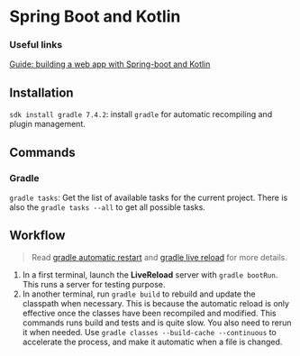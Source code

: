 # Spring Boot and Kotlin

### Useful links

[Guide: building a web app with Spring-boot and Kotlin](https://spring.io/guides/tutorials/spring-boot-kotlin/)



## Installation

`sdk install gradle 7.4.2`: install `gradle` for automatic recompiling and plugin management.


## Commands

### Gradle

`gradle tasks`: Get the list of available tasks for the current project. There is also the `gradle tasks --all` to get all possible tasks.


## Workflow

> Read [gradle automatic restart](https://docs.spring.io/spring-boot/docs/2.6.6/reference/htmlsingle/#using.devtools.restart) and [gradle live reload](https://docs.spring.io/spring-boot/docs/2.6.6/reference/htmlsingle/#using.devtools.livereload) for more details.

1. In a first terminal, launch the **LiveReload** server with `gradle bootRun`. This runs a server for testing purpose.
2. In another terminal, run `gradle build` to rebuild and update the classpath when necessary. This is because the automatic reload is only effective once the classes have been recompiled and modified. This commands runs build and tests and is quite slow. You also need to rerun it when needed. Use `gradle classes --build-cache --continuous` to accelerate the process, and make it automatic when a file is changed.
